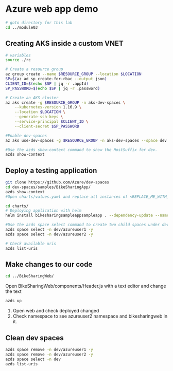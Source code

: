 # Azure web app demo

```bash
# goto directory for this lab
cd ../module03
```
## Creating AKS inside a custom VNET
```bash
# variables
source ./rc

# Create a resource group
az group create --name $RESOURCE_GROUP --location $LOCATION
SP=$(az ad sp create-for-rbac --output json)
CLIENT_ID=$(echo $SP | jq -r .appId)
SP_PASSWORD=$(echo $SP | jq -r .password)

# Create an AKS cluster
az aks create -g $RESOURCE_GROUP -n aks-dev-spaces \
    --kubernetes-version 1.16.9 \
    --location $LOCATION \
    --generate-ssh-keys \
    --service-principal $CLIENT_ID \
    --client-secret $SP_PASSWORD

#Enable dev-spaces
az aks use-dev-spaces -g $RESOURCE_GROUP -n aks-dev-spaces --space dev --yes

#Use the azds show-context command to show the HostSuffix for dev.
azds show-context
```

## Deploy a testing application
```bash
git clone https://github.com/Azure/dev-spaces
cd dev-spaces/samples/BikeSharingApp/
azds show-context
#Open charts/values.yaml and replace all instances of <REPLACE_ME_WITH_HOST_SUFFIX> with the HostSuffix value you retrieved earlier. Save your changes and close the file.

cd charts/
# Deploying application with helm
helm install bikesharingsampleappsampleapp . --dependency-update --namespace dev --atomic

#Use the azds space select command to create two child spaces under dev:
azds space select -n dev/azureuser1 -y
azds space select -n dev/azureuser2 -y

# Check available uris
azds list-uris
```

## Make changes to our code

```bash
cd ../BikeSharingWeb/
```
Open BikeSharingWeb/components/Header.js with a text editor and change the text
```bash
azds up
```
1. Open web and check deployed changed
2. Check namespace to see azureuser2 namespace and bikesharingweb in it.
## Clean dev spaces
```bash
azds space remove -n dev/azureuser1 -y
azds space remove -n dev/azureuser2 -y
azds space select -n dev
azds list-uris
```
